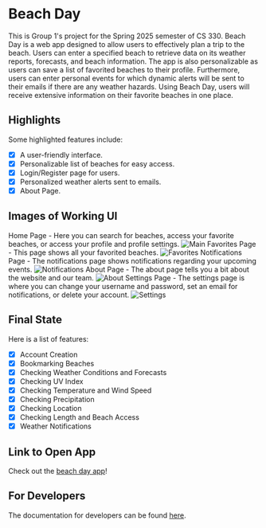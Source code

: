 # Beach Day
This is Group 1's project for the Spring 2025 semester of CS 330. Beach Day is a 
web app designed to allow users to effectively plan a trip to the beach. Users can enter
a specified beach to retrieve data on its weather reports, forecasts, and beach information.
The app is also personalizable as users can save a list of favorited beaches to their profile.
Furthermore, users can enter personal events for which dynamic alerts will be sent to their 
emails if there are any weather hazards. Using Beach Day, users will receive extensive 
information on their favorite beaches in one place.

## Highlights
Some highlighted features include:
- [X] A user-friendly interface.
- [X] Personalizable list of beaches for easy access.
- [X] Login/Register page for users.
- [X] Personalized weather alerts sent to emails.
- [X] About Page.

## Images of Working UI
Home Page - Here you can search for beaches, access your favorite beaches, or access your profile and profile settings.
![Main](https://github.com/user-attachments/assets/92634a04-23bc-4657-92b3-c6807883b6b9)
Favorites Page - This page shows all your favorited beaches.
![Favorites](https://github.com/user-attachments/assets/4142a3ec-9e76-4514-afdb-fe12fbd852e6)
Notifications Page - The notifications page shows notifications regarding your upcoming events.
![Notifications](https://github.com/user-attachments/assets/94288f6d-1f6e-49de-9c52-3cd80e6f5fe5)
About Page - The about page tells you a bit about the website and our team.
![About](https://github.com/user-attachments/assets/8e90dc43-cc55-491a-8b9f-ac0ba7e70b5f)
Settings Page - The settings page is where you can change your username and password, set an email for notifications, or delete your account.
![Settings](https://github.com/user-attachments/assets/b5d3fc12-75af-475f-971f-86973def58c2)

## Final State
Here is a list of features:
- [X] Account Creation
- [X] Bookmarking Beaches
- [X] Checking Weather Conditions and Forecasts
- [X] Checking UV Index
- [X] Checking Temperature and Wind Speed
- [X] Checking Precipitation
- [X] Checking Location 
- [X] Checking Length and Beach Access
- [X] Weather Notifications

## Link to Open App
Check out the [beach day app](https://green-ground-054bca00f.6.azurestaticapps.net/)!

   
## For Developers
The documentation for developers can be found [here](docs/index.md).
